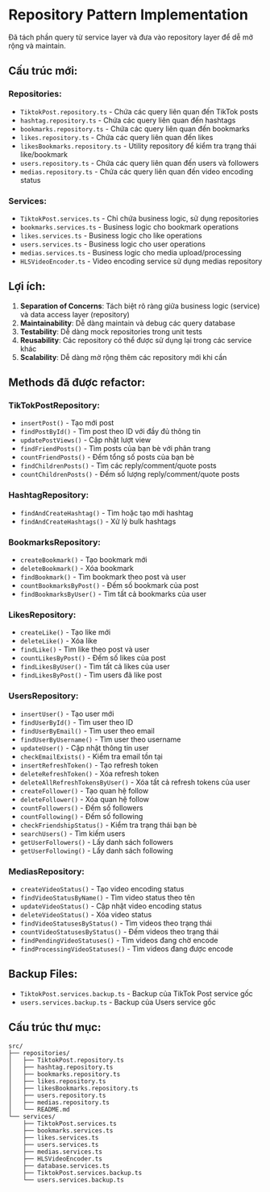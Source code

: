 # Repository Pattern Implementation

Đã tách phần query từ service layer và đưa vào repository layer để dễ mở rộng và maintain.

## Cấu trúc mới:

### Repositories:

- `TiktokPost.repository.ts` - Chứa các query liên quan đến TikTok posts
- `hashtag.repository.ts` - Chứa các query liên quan đến hashtags
- `bookmarks.repository.ts` - Chứa các query liên quan đến bookmarks
- `likes.repository.ts` - Chứa các query liên quan đến likes
- `likesBookmarks.repository.ts` - Utility repository để kiểm tra trạng thái like/bookmark
- `users.repository.ts` - Chứa các query liên quan đến users và followers
- `medias.repository.ts` - Chứa các query liên quan đến video encoding status

### Services:

- `TiktokPost.services.ts` - Chỉ chứa business logic, sử dụng repositories
- `bookmarks.services.ts` - Business logic cho bookmark operations
- `likes.services.ts` - Business logic cho like operations
- `users.services.ts` - Business logic cho user operations
- `medias.services.ts` - Business logic cho media upload/processing
- `HLSVideoEncoder.ts` - Video encoding service sử dụng medias repository

## Lợi ích:

1. **Separation of Concerns**: Tách biệt rõ ràng giữa business logic (service) và data access layer (repository)
2. **Maintainability**: Dễ dàng maintain và debug các query database
3. **Testability**: Dễ dàng mock repositories trong unit tests
4. **Reusability**: Các repository có thể được sử dụng lại trong các service khác
5. **Scalability**: Dễ dàng mở rộng thêm các repository mới khi cần

## Methods đã được refactor:

### TikTokPostRepository:

- `insertPost()` - Tạo mới post
- `findPostById()` - Tìm post theo ID với đầy đủ thông tin
- `updatePostViews()` - Cập nhật lượt view
- `findFriendPosts()` - Tìm posts của bạn bè với phân trang
- `countFriendPosts()` - Đếm tổng số posts của bạn bè
- `findChildrenPosts()` - Tìm các reply/comment/quote posts
- `countChildrenPosts()` - Đếm số lượng reply/comment/quote posts

### HashtagRepository:

- `findAndCreateHashtag()` - Tìm hoặc tạo mới hashtag
- `findAndCreateHashtags()` - Xử lý bulk hashtags

### BookmarksRepository:

- `createBookmark()` - Tạo bookmark mới
- `deleteBookmark()` - Xóa bookmark
- `findBookmark()` - Tìm bookmark theo post và user
- `countBookmarksByPost()` - Đếm số bookmark của post
- `findBookmarksByUser()` - Tìm tất cả bookmarks của user

### LikesRepository:

- `createLike()` - Tạo like mới
- `deleteLike()` - Xóa like
- `findLike()` - Tìm like theo post và user
- `countLikesByPost()` - Đếm số likes của post
- `findLikesByUser()` - Tìm tất cả likes của user
- `findLikesByPost()` - Tìm users đã like post

### UsersRepository:

- `insertUser()` - Tạo user mới
- `findUserById()` - Tìm user theo ID
- `findUserByEmail()` - Tìm user theo email
- `findUserByUsername()` - Tìm user theo username
- `updateUser()` - Cập nhật thông tin user
- `checkEmailExists()` - Kiểm tra email tồn tại
- `insertRefreshToken()` - Tạo refresh token
- `deleteRefreshToken()` - Xóa refresh token
- `deleteAllRefreshTokensByUser()` - Xóa tất cả refresh tokens của user
- `createFollower()` - Tạo quan hệ follow
- `deleteFollower()` - Xóa quan hệ follow
- `countFollowers()` - Đếm số followers
- `countFollowing()` - Đếm số following
- `checkFriendshipStatus()` - Kiểm tra trạng thái bạn bè
- `searchUsers()` - Tìm kiếm users
- `getUserFollowers()` - Lấy danh sách followers
- `getUserFollowing()` - Lấy danh sách following

### MediasRepository:

- `createVideoStatus()` - Tạo video encoding status
- `findVideoStatusByName()` - Tìm video status theo tên
- `updateVideoStatus()` - Cập nhật video encoding status
- `deleteVideoStatus()` - Xóa video status
- `findVideoStatusesByStatus()` - Tìm videos theo trạng thái
- `countVideoStatusesByStatus()` - Đếm videos theo trạng thái
- `findPendingVideoStatuses()` - Tìm videos đang chờ encode
- `findProcessingVideoStatuses()` - Tìm videos đang được encode

## Backup Files:

- `TiktokPost.services.backup.ts` - Backup của TikTok Post service gốc
- `users.services.backup.ts` - Backup của Users service gốc

## Cấu trúc thư mục:

```
src/
├── repositories/
│   ├── TiktokPost.repository.ts
│   ├── hashtag.repository.ts
│   ├── bookmarks.repository.ts
│   ├── likes.repository.ts
│   ├── likesBookmarks.repository.ts
│   ├── users.repository.ts
│   ├── medias.repository.ts
│   └── README.md
└── services/
    ├── TiktokPost.services.ts
    ├── bookmarks.services.ts
    ├── likes.services.ts
    ├── users.services.ts
    ├── medias.services.ts
    ├── HLSVideoEncoder.ts
    ├── database.services.ts
    ├── TiktokPost.services.backup.ts
    └── users.services.backup.ts
```
